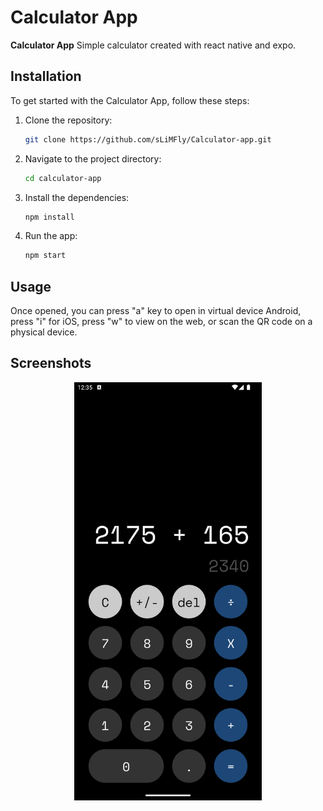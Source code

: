 # Calculator App

**Calculator App** Simple calculator created with react native and expo.

## Installation

To get started with the Calculator App, follow these steps:

1. Clone the repository:
   ```bash
   git clone https://github.com/sLiMFly/Calculator-app.git
   ```
2. Navigate to the project directory:
   ```bash
   cd calculator-app
   ```
3. Install the dependencies:
   ```bash
   npm install
   ```
4. Run the app:
   ```bash
   npm start
   ```

## Usage

Once opened, you can press "a" key to open in virtual device Android, press "i" for iOS, press "w" to view on the web, or scan the QR code on a physical device.

## Screenshots

<p align="center">
    <img src="./screenshot/calculator.png" alt="Counter App Screenshot" width="300"/>
</p>
